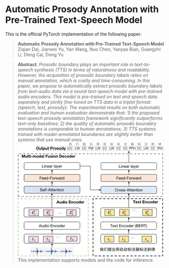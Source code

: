 # Automatic Prosody Annotation with Pre-Trained Text-Speech Model
This is the official PyTorch implementation of the following paper:

> **Automatic Prosody Annotation with Pre-Trained Text-Speech Model** \
> Ziqian Dai, Jianwei Yu, Yan Wang, Nuo Chen, Yanyao Bian, Guangzhi Li, Deng Cai, Dong Yu

> **Abstract**: *Prosodic boundary plays an important role in text-to-speech synthesis (TTS) in terms of naturalness and readability. However, the acquisition of prosodic boundary labels relies on manual annotation, which is costly and time-consuming. In this paper, we propose to automatically extract prosodic boundary labels from text-audio data via a neural text-speech model with pre-trained audio encoders. This model is pre-trained on text and speech data separately and jointly fine-tuned on TTS data in a triplet format: \{speech, text, prosody\}. The experimental results on both automatic evaluation and human evaluation demonstrate that: 1) the proposed text-speech prosody annotation framework significantly outperforms text-only baselines;  2) the quality of automatic prosodic boundary annotations is comparable to human annotations; 3) TTS systems trained with model-annotated boundaries are slightly better than systems that use manual ones.*
![framework](framework.png)
This implementation supports models and the code for inference.

